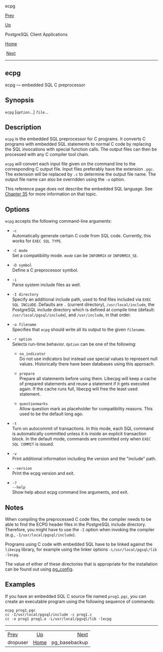 <div class="navheader" data-xmlns="http://www.w3.org/TR/xhtml1/transitional">

<span class="application" data-xmlns="http://www.w3.org/1999/xhtml">ecpg</span>

</div>

[Prev](app-dropuser.html "dropuser") 

[Up](reference-client.html "PostgreSQL Client Applications")

PostgreSQL Client
Applications

[Home](index.html "PostgreSQL 10.3 Documentation")

 [Next](app-pgbasebackup.html "pg_basebackup")

-----

<div id="APP-ECPG" class="refentry">

<div class="titlepage">

</div>

<span id="id-1.9.4.8.1" class="indexterm"></span>

<div class="refnamediv">

## <span class="refentrytitle"><span class="application">ecpg</span></span>

<span class="application">ecpg</span> — embedded SQL C preprocessor

</div>

<div class="refsynopsisdiv">

## Synopsis

<div class="cmdsynopsis">

`ecpg` \[*`option`*...\] *`file`*...

</div>

</div>

<div id="APP-ECPG-DESCRIPTION" class="refsect1">

## Description

`ecpg` is the embedded SQL preprocessor for C programs. It converts C
programs with embedded SQL statements to normal C code by replacing the
SQL invocations with special function calls. The output files can then
be processed with any C compiler tool chain.

`ecpg` will convert each input file given on the command line to the
corresponding C output file. Input files preferably have the extension
`.pgc`. The extension will be replaced by `.c` to determine the output
file name. The output file name can also be overridden using the `-o`
option.

This reference page does not describe the embedded SQL language. See
[Chapter 35](ecpg.html "Chapter 35. ECPG - Embedded SQL in C") for more
information on that topic.

</div>

<div id="id-1.9.4.8.6" class="refsect1">

## Options

`ecpg` accepts the following command-line arguments:

<div class="variablelist">

  - <span class="term">`-c`</span>  
    Automatically generate certain C code from SQL code. Currently, this
    works for `EXEC SQL TYPE`.

  - <span class="term">`-C mode`</span>  
    Set a compatibility mode. *`mode`* can be `INFORMIX` or
    `INFORMIX_SE`.

  - <span class="term">`-D symbol`</span>  
    Define a C preprocessor symbol.

  - <span class="term">`-i`</span>  
    Parse system include files as well.

  - <span class="term">`-I directory`</span>  
    Specify an additional include path, used to find files included via
    `EXEC SQL INCLUDE`. Defaults are `.` (current directory),
    `/usr/local/include`, the
    <span class="productname">PostgreSQL</span> include directory which
    is defined at compile time (default: `/usr/local/pgsql/include`),
    and `/usr/include`, in that order.

  - <span class="term">`-o filename`</span>  
    Specifies that `ecpg` should write all its output to the given
    *`filename`*.

  - <span class="term">`-r option`</span>  
    Selects run-time behavior. *`Option`* can be one of the following:
    
    <div class="variablelist">
    
      - <span class="term">`no_indicator`</span>  
        Do not use indicators but instead use special values to
        represent null values. Historically there have been databases
        using this approach.
    
      - <span class="term">`prepare`</span>  
        Prepare all statements before using them. Libecpg will keep a
        cache of prepared statements and reuse a statement if it gets
        executed again. If the cache runs full, libecpg will free the
        least used statement.
    
      - <span class="term">`questionmarks`</span>  
        Allow question mark as placeholder for compatibility reasons.
        This used to be the default long ago.
    
    </div>

  - <span class="term">`-t`</span>  
    Turn on autocommit of transactions. In this mode, each SQL command
    is automatically committed unless it is inside an explicit
    transaction block. In the default mode, commands are committed only
    when `EXEC SQL COMMIT` is issued.

  - <span class="term">`-v`</span>  
    Print additional information including the version and the "include"
    path.

  - <span class="term">`--version`</span>  
    Print the <span class="application">ecpg</span> version and exit.

  - <span class="term">`-?`  
    </span><span class="term">`--help`</span>  
    Show help about <span class="application">ecpg</span> command line
    arguments, and exit.

</div>

</div>

<div id="id-1.9.4.8.7" class="refsect1">

## Notes

When compiling the preprocessed C code files, the compiler needs to be
able to find the <span class="application">ECPG</span> header files in
the <span class="productname">PostgreSQL</span> include directory.
Therefore, you might have to use the `-I` option when invoking the
compiler (e.g., `-I/usr/local/pgsql/include`).

Programs using C code with embedded SQL have to be linked against the
`libecpg` library, for example using the linker options
`-L/usr/local/pgsql/lib -lecpg`.

The value of either of these directories that is appropriate for the
installation can be found out using
[<span class="refentrytitle">pg\_config</span>](app-pgconfig.html "pg_config").

</div>

<div id="id-1.9.4.8.8" class="refsect1">

## Examples

If you have an embedded SQL C source file named `prog1.pgc`, you can
create an executable program using the following sequence of commands:

``` programlisting
ecpg prog1.pgc
cc -I/usr/local/pgsql/include -c prog1.c
cc -o prog1 prog1.o -L/usr/local/pgsql/lib -lecpg
```

</div>

</div>

<div class="navfooter">

-----

|                                           |                             |                               |
| :---------------------------------------- | :-------------------------: | ----------------------------: |
| [Prev](app-dropuser.html)                 | [Up](reference-client.html) | [Next](app-pgbasebackup.html) |
| <span class="application">dropuser</span> |     [Home](index.html)      |                pg\_basebackup |

</div>
